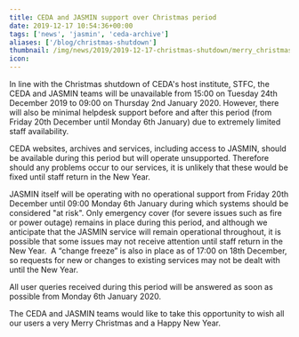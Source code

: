 ```yaml
---
title: CEDA and JASMIN support over Christmas period
date: 2019-12-17 10:54:36+00:00
tags: ['news', 'jasmin', 'ceda-archive']
aliases: ['/blog/christmas-shutdown']
thumbnail: /img/news/2019/2019-12-17-christmas-shutdown/merry_christmas_from_the_ceda_team.png
icon: 
---
```


In line with the Christmas shutdown of CEDA's host institute, STFC, the CEDA and JASMIN teams will be unavailable from 15:00 on Tuesday 24th December 2019 to 09:00 on Thursday 2nd January 2020. However, there will also be minimal helpdesk support before and after this period (from Friday 20th December until Monday 6th January) due to extremely limited staff availability. 


CEDA websites, archives and services, including access to JASMIN, should be available during this period but will operate unsupported. Therefore should any problems occur to our services, it is unlikely that these would be fixed until staff return in the New Year.


JASMIN itself will be operating with no operational support from Friday 20th December until 09:00 Monday 6th January during which systems should be considered "at risk". Only emergency cover (for severe issues such as fire or power outage) remains in place during this period, and although we anticipate that the JASMIN service will remain operational throughout, it is possible that some issues may not receive attention until staff return in the New Year.  A “change freeze” is also in place as of 17:00 on 18th December, so requests for new or changes to existing services may not be dealt with until the New Year.


All user queries received during this period will be answered as soon as possible from Monday 6th January 2020. 


The CEDA and JASMIN teams would like to take this opportunity to wish all our users a very Merry Christmas and a Happy New Year.  






